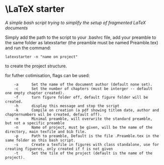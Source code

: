# \LaTeX starter
*A simple bash script trying to simplify the setup of fragmented LaTeX documents*

Simply add the path to the script to your .bashrc file, add your preamble to the same folder as latexstarter (the preamble must be named Preamble.tex) and run the command:

`latexstarter -n "name on project"`

to create the project structure.

for futher cotimisation, flags can be used:

        -a      Set the name of the document author (default none set).
        -c      Set the number of chapters (must be interger -- default one empty chapter created).
        -f      turn figure folder off, default figure folder will be created.
        -h      display this message and stop the script
        -k      Compile on creation (a pdf showing titlem date, author and chapternumbers wil be created, default off).
        -m      Minimal preamble, will overwrite the standard preamble, but not a specific preamble
        -n      Name of project, must be given, will be the name of the directory, main texfile and bib file.
        -p      Path to preamble, Default is the file .Preamble.tex in the same folder as this bash script.
        -s      Create a texfile in figures with class standalone, use for creating figueres, only created if f is not given       
        -t      Set the tile of the project (default is the name of the project).



